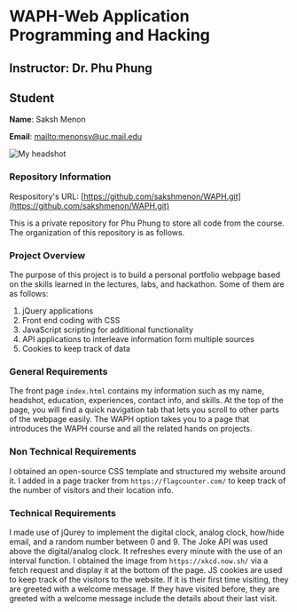 # WAPH-Web Application Programming and Hacking

## Instructor: Dr. Phu Phung

## Student

**Name**: Saksh Menon

**Email**: [mailto:menonsv@uc.mail.edu](menonsv@uc.mail.edu)

![My headshot](https://github.com/sakshmenon/waph-sakshmenon/blob/main/Pics/headshot.png)

### Repository Information

Respository's URL: [https://github.com/sakshmenon/WAPH.git](https://github.com/sakshmenon/WAPH.git)

This is a private repository for Phu Phung to store all code from the course. The organization of this repository is as follows.

### Project Overview

The purpose of this project is to build a personal portfolio webpage based on the skills learned in the lectures, labs, and hackathon. Some of them are as follows:
1. jQuery applications
2. Front end coding with CSS
3. JavaScript scripting for additional functionality
4. API applications to interleave information form multiple sources
5. Cookies to keep track of data

### General Requirements
The front page `index.html` contains my information such as my name, headshot, education, experiences, contact info, and skills. At the top of the page, you will find a quick navigation tab that lets you scroll to other parts of the webpage easily. The WAPH option takes you to a page that introduces the WAPH course and all the related hands on projects.

### Non Technical Requirements
I obtained an open-source CSS template and structured my website around it. I added in a page tracker from `https://flagcounter.com/` to keep track of the number of visitors and their location info.

### Technical Requirements
I made use of jQurey to implement the digital clock, analog clock, how/hide email, and a random number between 0 and 9. The Joke API was used above the digital/analog clock. It refreshes every minute with the use of an interval function. I obtained the image from `https://xkcd.now.sh/` via a fetch request and display it at the bottom of the page. JS cookies are used to keep track of the visitors to the website. If it is their first time visiting, they are greeted with a welcome message. If they have visited before, they are greeted with a welcome message include the details about their last visit.
